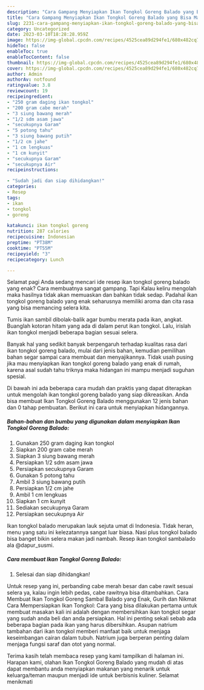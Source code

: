 ```yaml
---
description: "Cara Gampang Menyiapkan Ikan Tongkol Goreng Balado yang Bisa Manjain Lidah "
title: "Cara Gampang Menyiapkan Ikan Tongkol Goreng Balado yang Bisa Manjain Lidah "
slug: 2231-cara-gampang-menyiapkan-ikan-tongkol-goreng-balado-yang-bisa-manjain-lidah
category: Uncategorized
date: 2023-03-10T18:28:28.959Z
image: https://img-global.cpcdn.com/recipes/4525cea89d294fe1/680x482cq70/ikan-tongkol-goreng-balado-foto-resep-utama.jpg
hideToc: false
enableToc: true
enableTocContent: false
thumbnail: https://img-global.cpcdn.com/recipes/4525cea89d294fe1/680x482cq70/ikan-tongkol-goreng-balado-foto-resep-utama.jpg
cover: https://img-global.cpcdn.com/recipes/4525cea89d294fe1/680x482cq70/ikan-tongkol-goreng-balado-foto-resep-utama.jpg
author: Admin
authorAv: notfound
ratingvalue: 3.8
reviewcount: 19
recipeingredient:
- "250 gram daging ikan tongkol"
- "200 gram cabe merah"
- "3 siung bawang merah"
- "1/2 sdm asam jawa"
- "secukupnya Garam"
- "5 potong tahu"
- "3 siung bawang putih"
- "1/2 cm jahe"
- "1 cm lengkuas"
- "1 cm kunyit"
- "secukupnya Garam"
- "secukupnya Air"
recipeinstructions:

- "Sudah jadi dan siap dihidangkan!"
categories:
- Resep
tags:
- ikan
- tongkol
- goreng

katakunci: ikan tongkol goreng 
nutrition: 287 calories
recipecuisine: Indonesian
preptime: "PT38M"
cooktime: "PT55M"
recipeyield: "3"
recipecategory: Lunch

---
```



Selamat pagi Anda sedang mencari ide resep ikan tongkol goreng balado yang enak? Cara membuatnya sangat gampang. Tapi Kalau keliru mengolah maka hasilnya tidak akan memuaskan dan bahkan tidak sedap. Padahal ikan tongkol goreng balado yang enak seharusnya memiliki aroma dan cita rasa yang bisa memancing selera kita.


Tumis ikan sambil dibolak-balik agar bumbu merata pada ikan, angkat. Buanglah kotoran hitam yang ada di dalam perut ikan tongkol. Lalu, irislah ikan tongkol menjadi beberapa bagian sesuai selera.

Banyak hal yang sedikit banyak berpengaruh terhadap kualitas rasa dari ikan tongkol goreng balado, mulai dari jenis bahan, kemudian pemilihan bahan segar sampai cara membuat dan menyajikannya. Tidak usah pusing jika mau menyiapkan ikan tongkol goreng balado yang enak di rumah, karena asal sudah tahu triknya maka hidangan ini mampu menjadi suguhan spesial.


Di bawah ini ada beberapa cara mudah dan praktis yang dapat diterapkan untuk mengolah ikan tongkol goreng balado yang siap dikreasikan. Anda bisa membuat Ikan Tongkol Goreng Balado menggunakan 12 jenis bahan dan 0 tahap pembuatan. Berikut ini cara untuk menyiapkan hidangannya.

<!--inarticleads1-->

##### Bahan-bahan dan bumbu yang digunakan dalam menyiapkan Ikan Tongkol Goreng Balado:

1. Gunakan 250 gram daging ikan tongkol
1. Siapkan 200 gram cabe merah
1. Siapkan 3 siung bawang merah
1. Persiapkan 1/2 sdm asam jawa
1. Persiapkan secukupnya Garam
1. Gunakan 5 potong tahu
1. Ambil 3 siung bawang putih
1. Persiapkan 1/2 cm jahe
1. Ambil 1 cm lengkuas
1. Siapkan 1 cm kunyit
1. Sediakan secukupnya Garam
1. Persiapkan secukupnya Air


Ikan tongkol balado merupakan lauk sejuta umat di Indonesia. Tidak heran, menu yang satu ini kelezatannya sangat luar biasa. Nasi plus tongkol balado bisa banget bikin selera makan jadi nambah. Resep ikan tongkol sambalado ala @dapur_susmi. 

<!--inarticleads2-->

##### Cara membuat Ikan Tongkol Goreng Balado:


1. Selesai dan siap dihidangkan!

Untuk resep yang ini, perbanding cabe merah besar dan cabe rawit sesuai selera ya, kalau ingin lebih pedas, cabe rawitnya bisa ditambahkan. Cara Membuat Ikan Tongkol Goreng Sambal Balado yang Enak, Gurih dan Nikmat Cara Mempersiapkan Ikan Tongkol: Cara yang bisa dilakukan pertama untuk membuat masakan kali ini adalah dengan membersihkan ikan tongkol segar yang sudah anda beli dan anda persiapkan. Hal ini penting sekali sebab ada beberapa bagian pada ikan yang harus dibersihkan. Asupan natrium tambahan dari ikan tongkol memberi manfaat baik untuk menjaga keseimbangan cairan dalam tubuh. Natrium juga berperan penting dalam menjaga fungsi saraf dan otot yang normal. 

Terima kasih telah membaca resep yang kami tampilkan di halaman ini. Harapan kami, olahan Ikan Tongkol Goreng Balado yang mudah di atas dapat membantu anda menyiapkan makanan yang menarik untuk keluarga/teman maupun menjadi ide untuk berbisnis kuliner. Selamat menikmati
